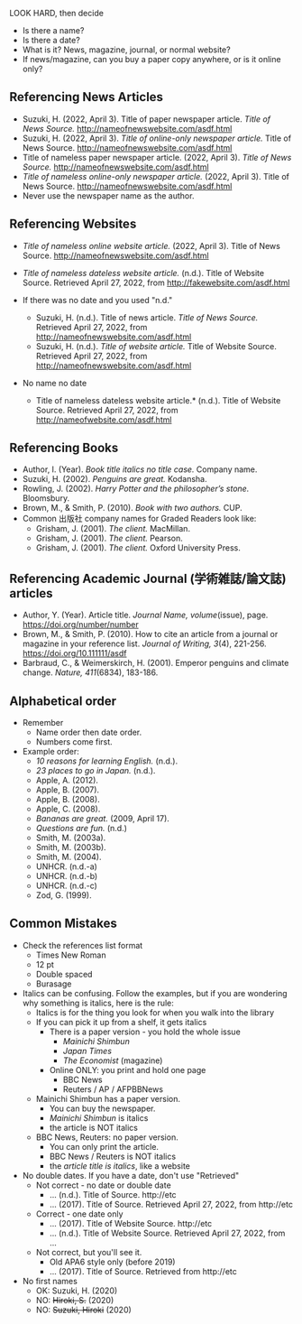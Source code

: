 LOOK HARD, then decide

* Is there a name? 
* Is there a date? 
* What is it? News, magazine, journal, or normal website?
* If news/magazine, can you buy a paper copy anywhere, or is it online only?

## Referencing News Articles
* Suzuki, H. (2022, April 3). Title of paper newspaper article. *Title of News Source.* http://nameofnewswebsite.com/asdf.html
* Suzuki, H. (2022, April 3). *Title of online-only newspaper article.* Title of News Source. http://nameofnewswebsite.com/asdf.html
* Title of nameless paper newspaper article. (2022, April 3). *Title of News Source.* http://nameofnewswebsite.com/asdf.html
* *Title of nameless online-only newspaper article.* (2022, April 3). Title of News Source. http://nameofnewswebsite.com/asdf.html
* Never use the newspaper name as the author. 

## Referencing Websites
* *Title of nameless online website article.* (2022, April 3). Title of News Source. http://nameofnewswebsite.com/asdf.html
* *Title of nameless dateless website article.* (n.d.). Title of Website Source. Retrieved April 27, 2022, from http://fakewebsite.com/asdf.html

* If there was no date and you used "n.d."
    * Suzuki, H. (n.d.). Title of news article. *Title of News Source.* Retrieved April 27, 2022, from http://nameofnewswebsite.com/asdf.html
    * Suzuki, H. (n.d.). *Title of website article.* Title of Website Source. Retrieved April 27, 2022, from http://nameofnewswebsite.com/asdf.html
* No name no date
    * Title of nameless dateless website article.* (n.d.). Title of Website Source. Retrieved April 27, 2022, from http://nameofwebsite.com/asdf.html

## Referencing Books
* Author, I. (Year). *Book title italics no title case.* Company name.
* Suzuki, H. (2002). *Penguins are great.* Kodansha. 
* Rowling, J. (2002). *Harry Potter and the philosopher’s stone.* Bloomsbury. 
* Brown, M., & Smith, P. (2010). *Book with two authors.* CUP. 
* Common 出版社 company names for Graded Readers look like: 
    * Grisham, J. (2001). *The client.* MacMillan. 
    * Grisham, J. (2001). *The client.* Pearson. 
    * Grisham, J. (2001). *The client.* Oxford University Press. 

## Referencing Academic Journal (学術雑誌/論文誌) articles 
* Author, Y. (Year). Article title. *Journal Name, volume*(issue), page. https://doi.org/number/number
* Brown, M., & Smith, P. (2010). How to cite an article from a journal or magazine in your reference list. *Journal of Writing, 3*(4), 221-256. https://doi.org/10.111111/asdf
* Barbraud, C., & Weimerskirch, H. (2001). Emperor penguins and climate change. *Nature, 411*(6834), 183-186.

## Alphabetical order
* Remember
    * Name order then date order.
    * Numbers come first.  
* Example order:
    * *10 reasons for learning English.* (n.d.).
    * *23 places to go in Japan.* (n.d.).
    * Apple, A. (2012).
    * Apple, B. (2007).
    * Apple, B. (2008).
    * Apple, C. (2008).
    * *Bananas are great.* (2009, April 17).
    * *Questions are fun.* (n.d.)
    * Smith, M. (2003a).
    * Smith, M. (2003b).
    * Smith, M. (2004).
    * UNHCR. (n.d.-a)
    * UNHCR. (n.d.-b)
    * UNHCR. (n.d.-c)
    * Zod, G. (1999).

## Common Mistakes
* Check the references list format
    * Times New Roman
    * 12 pt
    * Double spaced
    * Burasage
* Italics can be confusing. Follow the examples, but if you are wondering why something is italics, here is the rule:
    * Italics is for the thing you look for when you walk into the library
    * If you can pick it up from a shelf, it gets italics
        * There is a paper version - you hold the whole issue
            * *Mainichi Shimbun*
            * *Japan Times*
            * *The Economist* (magazine)
        * Online ONLY: you print and hold one page
            * BBC News
            * Reuters / AP / AFPBBNews
    * Mainichi Shimbun has a paper version. 
        * You can buy the newspaper.
        * *Mainichi Shimbun* is italics
        * the article is NOT italics
    * BBC News, Reuters: no paper version. 
        * You can only print the article.
        * BBC News / Reuters is NOT italics
        * the *article title is italics*, like a website
* No double dates. If you have a date, don't use "Retrieved"
    * Not correct - no date or double date
        * ... (n.d.). Title of Source. http://etc
        * ... (2017). Title of Source. Retrieved April 27, 2022, from http://etc
    * Correct - one date only
        * ... (2017). Title of Website Source. http://etc
        * ... (n.d.). Title of Website Source. Retrieved April 27, 2022, from ...
    * Not correct, but you'll see it. 
        * Old APA6 style only (before 2019)
        * ... (2017). Title of Source. Retrieved from http://etc
* No first names 
    * OK: Suzuki, H. (2020)
    * NO: ~~Hiroki, S.~~ (2020)
    * NO: ~~Suzuki, Hiroki~~ (2020)
